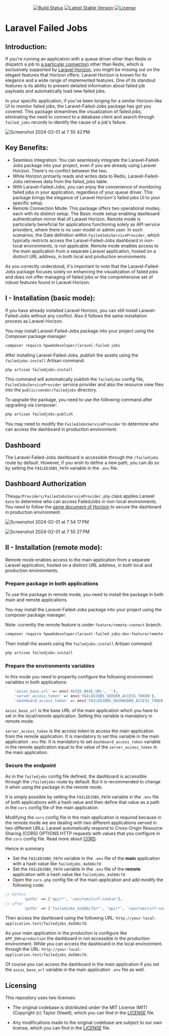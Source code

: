 <p align="center">
<a href="https://github.com/HPWebdeveloper/laravel-failed-jobs/actions"><img src="https://github.com/HPWebdeveloper/laravel-failed-jobs/workflows/tests/badge.svg" alt="Build Status"></a>
<a href="https://packagist.org/packages/HPWebdeveloper/laravel-failed-jobs"><img src="https://img.shields.io/packagist/v/HPWebdeveloper/laravel-failed-jobs" alt="Latest Stable Version"></a>
<a href="https://packagist.org/packages/HPWebdeveloper/laravel-failed-jobs"><img src="https://img.shields.io/packagist/l/HPWebdeveloper/laravel-failed-jobs" alt="License"></a>
</p>

# Laravel Failed Jobs

## Introduction:

If you're running an application with a queue driver other than Redis or dispatch a job to 
[a particular connection](https://laravel.com/docs/10.x/queues#dispatching-to-a-particular-connection) 
other than Redis, which is exclusively supported by [Laravel Horizon](https://laravel.com/docs/10.x/horizon), 
you might be missing out on the elegant features that Horizon offers. 
Laravel Horizon is known for its elegance and a wide range of implemented features. 
One of its standout features is its ability to present detailed information about failed job payloads 
and automatically load new failed jobs.

In your specific application, if you've been longing for a similar Horizon-like UI to monitor failed jobs, 
the Laravel-Failed-Jobs package has got you covered. This package streamlines the visualization of failed jobs, 
eliminating the need to connect to a database client and search through `failed_jobs` records to identify 
the cause of a job's failure.

![Screenshot 2024-02-01 at 7 55 42 PM](https://github.com/HPWebdeveloper/laravel-failed-jobs/assets/16323354/2ec7ebad-1ad9-4927-8bff-5ce4002e1a7c)

## Key Benefits:

- Seamless Integration: You can seamlessly integrate the Laravel-Failed-Jobs package into your project, 
even if you are already using Laravel Horizon. There's no conflict between the two. 
- While Horizon primarily reads and writes data to Redis, Laravel-Failed-Jobs retrieves 
data from the failed_jobs table.
- With Laravel-Failed-Jobs, you can enjoy the convenience of monitoring failed jobs in your application, 
regardless of your queue driver. This package brings the elegance 
of Laravel Horizon's failed jobs UI to your specific setup.
- Remote Connection Mode: This package offers two operational modes, each with its distinct setup. 
The Basic mode setup enabling dashboard authentication mirror that of Laravel Horizon. 
Remote mode is particularly beneficial for applications functioning solely as API service providers, 
where there is no user model or admin user. 
In such scenarios, the Gate definition within `FailedJobsServiceProvider`, 
which typically restricts access the Laravel-Failed-Jobs dashboard in non-local environments, 
is not applicable.
Remote mode enables access to the main application from a separate Laravel application, 
hosted on a distinct URL address, in both local and production environments.

As you correctly understood, it's important to note that the Laravel-Failed-Jobs package focuses 
solely on enhancing the visualization of failed jobs and does not offer managing of failed jobs or 
the comprehensive set of robust features found in Laravel Horizon.

## I - Installation (basic mode):
If you have already installed Laravel Horizon, you can still install Laravel-Failed-Jobs without any conflict.
Also it follows the same installation process as Laravel Horizon.

You may install Laravel-Failed-Jobs package into your project using the Composer package manager:

```bash
composer require hpwebdeveloper/laravel-failed-jobs
```

After installing Laravel-Failed-Jobs, publish the assets using the `failedjobs:install` Artisan command.
```bash
php artisan failedjobs:install
```
This command will automatically publish the `failedjobs` config file, `FailedJobsServiceProvider` 
service provider and also the resource view files into the `public/vendor/failedjobs` directory.

To upgrade the package, you need to use the following command after upgrading via composer:

```bash
php artisan failedjobs:publish
```

You may need to modify the `FailedJobsServiceProvider` to determine 
who can access the dashboard in production environment.


## Dashboard

The Laravel-Failed-Jobs dashboard is accessible through the `/failedjobs` route by default. 
However, if you wish to define a new path, you can do so by setting the `FAILEDJOBS_PATH` variable in the `.env` file.

## Dashboard Authorization

The`app/Providers/FailedJobsServiceProvider.php` class applies Laravel `Gate` to determine 
who can access FailedJobs in non-local environments. You need to follow the 
[same document of Horizon](https://laravel.com/docs/10.x/horizon#dashboard-authorization) 
to secure the dashboard in production environment.

![Screenshot 2024-02-01 at 7 54 17 PM](https://github.com/HPWebdeveloper/laravel-failed-jobs/assets/16323354/05abc4ab-ede6-4e90-b713-bc540015435d)

![Screenshot 2024-02-01 at 7 55 27 PM](https://github.com/HPWebdeveloper/laravel-failed-jobs/assets/16323354/30e1dd9e-316b-4d8e-80a4-ef7df195bbcd)

## II - Installation (remote mode):
Remote mode enables access to the main application from a separate Laravel application,
hosted on a distinct URL address, in both local and production environments.

### Prepare package in both applications
To use this package in remote mode, you need to install the package in both main and remote applications.

You may install the Laravel-Failed-Jobs package into your project using the composer package manager:

Note: currently the remote feature is under `feature/remote-connect` branch.
```bash
composer require hpwebdeveloper/laravel-failed-jobs:dev-feature/remote-connect
```
Then install the assets using the `failedjobs:install` Artisan command.
```bash
php artisan failedjobs:install
```

### Prepare the environments variables

In this mode you need to propertly configure the following environment variables in both applications:

```bash
    'axios_base_url' => env('AXIOS_BASE_URL', ''),
    'server_access_token' => env('FAILEDJOBS_SERVER_ACCESS_TOKEN'),
    'dashboard_access_token' => env('FAILEDJOBS_DASHBOARD_ACCESS_TOKEN'),
```

`axios_base_url` is the base URL of the main application which you have to set in the local/remote application.
Setting this variable is mandatory in remote mode. 

`server_access_token` is the access token to access the main application from the remote application. 
It is mandatory to set this variable in the main application `.env` file. 
It is mandatory to set `dashboard_access_token` variable in the 
remote application equal to the value of the `server_access_token` in the main application.

### Secure the endpoint
As in the `failedjobs` config file defined, the dashboard is accessible through the `/failedjobs` route 
by default.
But it is recommended to change it when using the package in the remote mode. 

It is simply possible by setting the `FAILEDJOBS_PATH` variable in the `.env` 
file of both applications with a hash value and then define that value as a path in the `cors` config file 
of the main application.

Modifying the `cors` config file in the main application is required because in the remote mode we are
dealing with two different applications served in two different URLs. 
Laravel automatically respond to Cross-Origin Resource Sharing (CORS) 
OPTIONS HTTP requests with values that you configure in the `cors` config file. 
Read more about [CORS](https://laravel.com/docs/10.x/routing#cors).

Hence in summary
- Set the `FAILEDJOBS_PATH` variable in the `.env` file of the **main** application 
with a hash value like `failedjobs_4a5b6c7d`
- Set the `FAILEDJOBS_PATH` variable in the `.env` file of the **remote** application 
with a hash value like `failedjobs_4a5b6c7d`
- Open the `cors.php` config file of the main application and add modify the following code:
```php
// before
        'paths' => ['api/*', 'sanctum/csrf-cookie'],
// after
        'paths' => ['failedjobs_4a5b6c7d/*', 'api/*', 'sanctum/csrf-cookie'],
```

Then access the dashboard using the following URL: `http://your-local-application.test/failedjobs_4a5b6c7d`.

As your main application in the production is configure like `APP_ENV=production` 
the dashboard in not accessible in the production environment.
While you can access the dashboard in the local environment. 
through the URL: `http://your-local-application.test/failedjobs_4a5b6c7d`.

Of course you can access the dashboard in the main application 
if you set the `axios_base_url` variable in the main application `.env` file as well.

## Licensing

This repository uses two licenses:

- The original codebase is distributed under the MIT License (MIT) (Copyright (c) Taylor Otwell), 
which you can find in the [LICENSE](https://github.com/HPWebdeveloper/laravel-failed-jobs/blob/main/LICENSE.md) file.

- Any modifications made to the original codebase are subject to our own license, 
which you can find in the [LICENSE](https://github.com/HPWebdeveloper/laravel-failed-jobs/blob/main/LICENSE.md) file.
